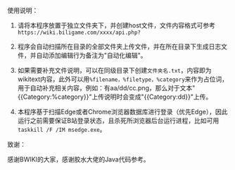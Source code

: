 使用说明：

1. 请将本程序放置于独立文件夹下，并创建host文件，文件内容格式可参考
   `https://wiki.biligame.com/xxxx/api.php?`

2. 程序会自动扫描所在目录的全部文件夹上传文件，并在所在目录下生成日志文件，并自动添加编辑行为备注为"自动化编辑"。
   
3. 如果需要补充文件说明，可以在同级目录下创建`文件夹名.txt`，内容即为wikitext内容，此外可以用` %filename，%filetype，%category `来作为占位词，用于自动补充相关内容，例如：有aa/dd/cc.png，那么对于文本"{{Category:%category}}"上传说明时会变成"{{Category:dd}}"上传。

4. 本程序基于扫描Edge或者Chrome浏览器数据库进行登录（优先Edge），因此运行之前需要保证B站登录状态，且杀死所浏览器后台运行进程，比如可用```taskkill /F /IM msedge.exe```。

致谢：

感谢BWIKI的大家，感谢胶水大佬的Java代码参考。